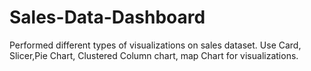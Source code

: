 # Sales-Data-Dashboard 
Performed different types of visualizations on sales dataset. Use Card, Slicer,Pie Chart, Clustered Column chart, map Chart for visualizations.
